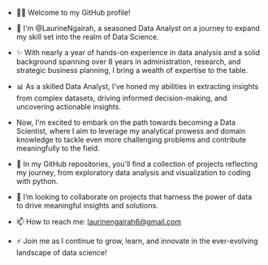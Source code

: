 - 👋👋 Welcome to my GitHub profile!
- 👋 I'm @LaurineNgairah, a seasoned Data Analyst on a journey to expand my skill set into the realm of Data Science.
- ✨ With nearly a year of hands-on experience in data analysis and a solid background spanning over 8 years in administration, research, and strategic business planning, I bring a wealth of expertise to the table.
- 📊 As a skilled Data Analyst, I've honed my abilities in extracting insights from complex datasets, driving informed decision-making, and uncovering actionable insights.
- Now, I'm excited to embark on the path towards becoming a Data Scientist, where I aim to leverage my analytical prowess and domain knowledge to tackle even more challenging problems and contribute meaningfully to the field.
- 🌟 In my GitHub repositories, you'll find a collection of projects reflecting my journey, from exploratory data analysis and visualization to coding with python.
- 👀 I’m looking to collaborate on projects that harness the power of data to drive meaningful insights and solutions. 
- 📫 How to reach me: laurinengairah6@gmail.com

- ⚡ Join me as I continue to grow, learn, and innovate in the ever-evolving landscape of data science!



<!---
LaurineNgairah/LaurineNgairah is a ✨ special ✨ repository because its `README.md` (this file) appears on your GitHub profile.
You can click the Preview link to take a look at your changes.
--->
